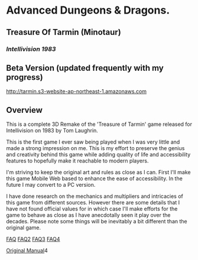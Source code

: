 # Advanced Dungeons & Dragons.
## Treasure Of Tarmin (Minotaur)
### _Intellivision 1983_

## Beta Version (updated frequently with my progress)
http://tarmin.s3-website-ap-northeast-1.amazonaws.com

## Overview

This is a complete 3D Remake of the 'Treasure of Tarmin' game released for Intellivision 
on 1983 by Tom Laughrin.

This is the first game I ever saw being played when I was very little and made a strong 
impression on me.  This is my effort to preserve the genius and creativity behind this
game while adding quality of life and accessibility features to hopefully make it reachable
to modern players.

I'm striving to keep the original art and rules as close as I can.  First I'll make this
game Mobile Web based to enhance the ease of accessibility. In the future I may convert to
a PC version.

I have done research on the mechanics and multipliers and intricacies of this game from
different sources.  However there are some details that I have not found official values 
for in which case I'll make efforts for the game to behave as close as I have anecdotally
seen it play over the decades.   Please note some things will be inevitably a bit different
than the original game.

[FAQ](docs/FAQ.txt)
[FAQ2](docs/FAQ2.txt)
[FAQ3](docs/FAQ3.txt)
[FAQ4](docs/FAQ4.txt)

[Original Manual](https://archive.org/details/Advanced_Dungeons_and_Dragons_Treasure_of_Tarmin_1982_Mattel/page/n3/mode/2up_)4
